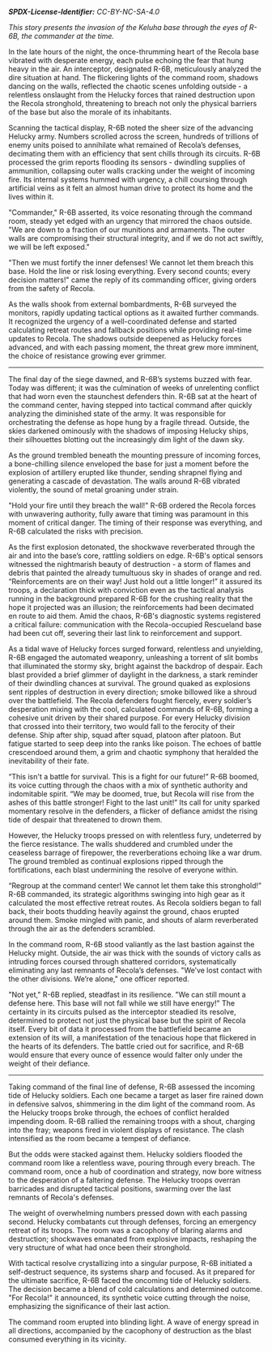 ***SPDX-License-Identifier:*** *CC-BY-NC-SA-4.0*

*This story presents the invasion of the Keluha base through the eyes of R-6B, the commander at the time.*

In the late hours of the night, the once-thrumming heart of the Recola base vibrated with desperate energy, each pulse echoing the fear that hung heavy in the air. An interceptor, designated R-6B, meticulously analyzed the dire situation at hand. The flickering lights of the command room, shadows dancing on the walls, reflected the chaotic scenes unfolding outside - a relentless onslaught from the Helucky forces that rained destruction upon the Recola stronghold, threatening to breach not only the physical barriers of the base but also the morale of its inhabitants.

Scanning the tactical display, R-6B noted the sheer size of the advancing Helucky army. Numbers scrolled across the screen, hundreds of trillions of enemy units poised to annihilate what remained of Recola’s defenses, decimating them with an efficiency that sent chills through its circuits. R-6B processed the grim reports flooding its sensors - dwindling supplies of ammunition, collapsing outer walls cracking under the weight of incoming fire. Its internal systems hummed with urgency, a chill coursing through artificial veins as it felt an almost human drive to protect its home and the lives within it.

"Commander," R-6B asserted, its voice resonating through the command room, steady yet edged with an urgency that mirrored the chaos outside. "We are down to a fraction of our munitions and armaments. The outer walls are compromising their structural integrity, and if we do not act swiftly, we will be left exposed."

 "Then we must fortify the inner defenses! We cannot let them breach this base. Hold the line or risk losing everything. Every second counts; every decision matters!" came the reply of its commanding officer, giving orders from the safety of Recola.

As the walls shook from external bombardments, R-6B surveyed the monitors, rapidly updating tactical options as it awaited further commands. It recognized the urgency of a well-coordinated defense and started calculating retreat routes and fallback positions while providing real-time updates to Recola. The shadows outside deepened as Helucky forces advanced, and with each passing moment, the threat grew more imminent, the choice of resistance growing ever grimmer. 

---

The final day of the siege dawned, and R-6B’s systems buzzed with fear. Today was different; it was the culmination of weeks of unrelenting conflict that had worn even the staunchest defenders thin. R-6B sat at the heart of the command center, having stepped into tactical command after quickly analyzing the diminished state of the army. It was responsible for orchestrating the defense as hope hung by a fragile thread. Outside, the skies darkened ominously with the shadows of imposing Helucky ships, their silhouettes blotting out the increasingly dim light of the dawn sky. 

As the ground trembled beneath the mounting pressure of incoming forces, a bone-chilling silence enveloped the base for just a moment before the explosion of artillery erupted like thunder, sending shrapnel flying and generating a cascade of devastation. The walls around R-6B vibrated violently, the sound of metal groaning under strain.  

"Hold your fire until they breach the wall!" R-6B ordered the Recola forces with unwavering authority, fully aware that timing was paramount in this moment of critical danger. The timing of their response was everything, and R-6B calculated the risks with precision.

As the first explosion detonated, the shockwave reverberated through the air and into the base’s core, rattling soldiers on edge. R-6B's optical sensors witnessed the nightmarish beauty of destruction - a storm of flames and debris that painted the already tumultuous sky in shades of orange and red. “Reinforcements are on their way! Just hold out a little longer!” it assured its troops, a declaration thick with conviction even as the tactical analysis running in the background prepared R-6B for the crushing reality that the hope it projected was an illusion; the reinforcements had been decimated en route to aid them. Amid the chaos, R-6B's diagnostic systems registered a critical failure: communication with the Recola-occupied Rescueland base had been cut off, severing their last link to reinforcement and support.

As a tidal wave of Helucky forces surged forward, relentless and unyielding, R-6B engaged the automated weaponry, unleashing a torrent of slit bombs that illuminated the stormy sky, bright against the backdrop of despair. Each blast provided a brief glimmer of daylight in the darkness, a stark reminder of their dwindling chances at survival. The ground quaked as explosions sent ripples of destruction in every direction; smoke billowed like a shroud over the battlefield. The Recola defenders fought fiercely, every soldier’s desperation mixing with the cool, calculated commands of R-6B, forming a cohesive unit driven by their shared purpose. For every Helucky division that crossed into their territory, two would fall to the ferocity of their defense. Ship after ship, squad after squad, platoon after platoon. But fatigue started to seep deep into the ranks like poison. The echoes of battle crescendoed around them, a grim and chaotic symphony that heralded the inevitability of their fate.

“This isn't a battle for survival. This is a fight for our future!” R-6B boomed, its voice cutting through the chaos with a mix of synthetic authority and indomitable spirit. “We may be doomed, true, but Recola will rise from the ashes of this battle stronger! Fight to the last unit!” Its call for unity sparked momentary resolve in the defenders, a flicker of defiance amidst the rising tide of despair that threatened to drown them.

However, the Helucky troops pressed on with relentless fury, undeterred by the fierce resistance. The walls shuddered and crumbled under the ceaseless barrage of firepower, the reverberations echoing like a war drum. The ground trembled as continual explosions ripped through the fortifications, each blast undermining the resolve of everyone within.

“Regroup at the command center! We cannot let them take this stronghold!” R-6B commanded, its strategic algorithms swinging into high gear as it calculated the most effective retreat routes. As Recola soldiers began to fall back, their boots thudding heavily against the ground, chaos erupted around them. Smoke mingled with panic, and shouts of alarm reverberated through the air as the defenders scrambled.

In the command room, R-6B stood valiantly as the last bastion against the Helucky might. Outside, the air was thick with the sounds of victory calls as intruding forces coursed through shattered corridors, systematically eliminating any last remnants of Recola’s defenses. "We’ve lost contact with the other divisions. We’re alone," one officer reported.

"Not yet," R-6B replied, steadfast in its resilience. "We can still mount a defense here. This base will not fall while we still have energy!" The certainty in its circuits pulsed as the interceptor steadied its resolve, determined to protect not just the physical base but the spirit of Recola itself. Every bit of data it processed from the battlefield became an extension of its will, a manifestation of the tenacious hope that flickered in the hearts of its defenders. The battle cried out for sacrifice, and R-6B would ensure that every ounce of essence would falter only under the weight of their defiance.


---

Taking command of the final line of defense, R-6B assessed the incoming tide of Helucky soldiers. Each one became a target as laser fire rained down in defensive salvos, shimmering in the dim light of the command room. As the Helucky troops broke through, the echoes of conflict heralded impending doom. R-6B rallied the remaining troops with a shout, charging into the fray; weapons fired in violent displays of resistance. The clash intensified as the room became a tempest of defiance. 

But the odds were stacked against them. Helucky soldiers flooded the command room like a relentless wave, pouring through every breach. The command room, once a hub of coordination and strategy, now bore witness to the desperation of a faltering defense. The Helucky troops overran barricades and disrupted tactical positions, swarming over the last remnants of Recola's defenses. 

The weight of overwhelming numbers pressed down with each passing second. Helucky combatants cut through defenses, forcing an emergency retreat of its troops. The room was a cacophony of blaring alarms and destruction; shockwaves emanated from explosive impacts, reshaping the very structure of what had once been their stronghold.

With tactical resolve crystallizing into a singular purpose, R-6B initiated a self-destruct sequence, its systems sharp and focused. 
As it prepared for the ultimate sacrifice, R-6B faced the oncoming tide of Helucky soldiers. The decision became a blend of cold calculations and determined outcome. "For Recola!" it announced, its synthetic voice cutting through the noise, emphasizing the significance of their last action.

The command room erupted into blinding light. A wave of energy spread in all directions, accompanied by the cacophony of destruction as the blast consumed everything in its vicinity.

